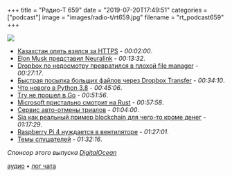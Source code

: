 +++
title = "Радио-Т 659"
date = "2019-07-20T17:49:51"
categories = ["podcast"]
image = "images/radio-t/rt659.jpg"
filename = "rt_podcast659"
+++

![](https://radio-t.com/images/radio-t/rt659.jpg)

- [Казахстан опять взялся за HTTPS](https://www.zdnet.com/article/kazakhstan-government-is-now-intercepting-all-https-traffic/) - *00:02:00*.
- [Elon Musk представил Neuralink](https://www.theverge.com/2019/7/16/20697123/elon-musk-neuralink-brain-reading-thread-robot) - *00:13:32*.
- [Dropbox по недосмотру превратился в плохой file manager](https://arstechnica.com/gadgets/2019/07/dropbox-silently-installs-new-file-manager-app-on-users-systems/) - *00:27:17*.
- [Быстрая посылка больших файлов через Dropbox Transfer](https://blog.dropbox.com/topics/product-tips/send-large-files-transfer) - *00:34:10*.
- [Что нового в Python 3.8](https://lwn.net/SubscriberLink/793818/0c6f9dd271021cd4/) - *00:45:06*.
- [Тry не прошел в Go](https://github.com/golang/go/issues/32437) - *00:51:56*.
- [Microsoft пристально смотрит на Rust](https://www.zdnet.com/article/microsoft-to-explore-using-rust/) - *00:57:58*.
- [Сервис авто-отмены триалов](https://www.wired.com/story/free-trial-card/) - *01:04:00*.
- [Sia как реальный пример blockchain для чего-то кроме денег](https://blog.sia.tech/meet-sia-the-most-viable-non-financial-application-of-blockchain-technology-afe6e7412a25?gi=781f40d1539e) - *01:17:29*.
- [Raspberry Pi 4 нуждается в вентиляторе](https://www.jeffgeerling.com/blog/2019/raspberry-pi-4-needs-fan-heres-why-and-how-you-can-add-one) - *01:27:01*.
- [Темы слушателей](https://radio-t.com/p/2019/07/16/prep-659/) - *01:32:16*.

*Спонсор этого выпуска [DigitalOcean](https://do.co/radiot)*


[аудио](https://cdn.radio-t.com/rt_podcast659.mp3) • [лог чата](https://chat.radio-t.com/logs/radio-t-659.html)
<audio src="https://cdn.radio-t.com/rt_podcast659.mp3" preload="none"></audio>
